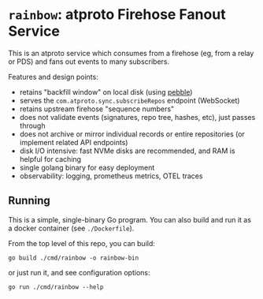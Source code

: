 
`rainbow`: atproto Firehose Fanout Service
==========================================

This is an atproto service which consumes from a firehose (eg, from a relay or PDS) and fans out events to many subscribers.

Features and design points:

- retains "backfill window" on local disk (using [pebble](https://github.com/cockroachdb/pebble))
- serves the `com.atproto.sync.subscribeRepos` endpoint (WebSocket)
- retains upstream firehose "sequence numbers"
- does not validate events (signatures, repo tree, hashes, etc), just passes through
- does not archive or mirror individual records or entire repositories (or implement related API endpoints)
- disk I/O intensive: fast NVMe disks are recommended, and RAM is helpful for caching
- single golang binary for easy deployment
- observability: logging, prometheus metrics, OTEL traces

## Running 

This is a simple, single-binary Go program. You can also build and run it as a docker container (see `./Dockerfile`).

From the top level of this repo, you can build:

```shell
go build ./cmd/rainbow -o rainbow-bin
```

or just run it, and see configuration options:

```shell
go run ./cmd/rainbow --help
```
